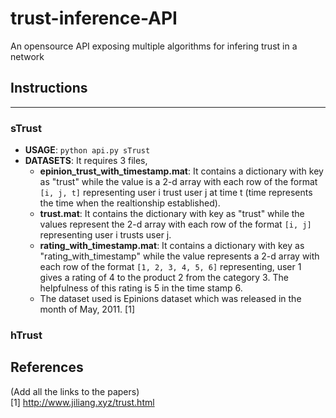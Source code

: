 # trust-inference-API
An opensource API exposing multiple algorithms for infering trust in a network

## Instructions
<hr>

### sTrust
- **USAGE**: `python api.py sTrust`
- **DATASETS**: It requires 3 files,
  - **epinion_trust_with_timestamp.mat**: It contains a dictionary with key as "trust" while the value is a 2-d array with each row of the format `[i, j, t]` representing user i trust user j at time t (time represents the time when the realtionship established).
  - **trust.mat**: It contains the dictionary with key as "trust" while the values represent the 2-d array with each row of the format `[i, j]` representing user i trusts user j.
  - **rating_with_timestamp.mat**: It contains a dictionary with key as "rating_with_timestamp" while the value represents a 2-d array with each row of the format `[1, 2, 3, 4, 5, 6]` representing, user 1 gives a rating of 4 to the product 2 from the category 3. The helpfulness of this rating is 5 in the time stamp 6. 
  - The dataset used is Epinions dataset which was released in the month of May, 2011. [1]


### hTrust


## References
(Add all the links to the papers)  
[1] http://www.jiliang.xyz/trust.html
